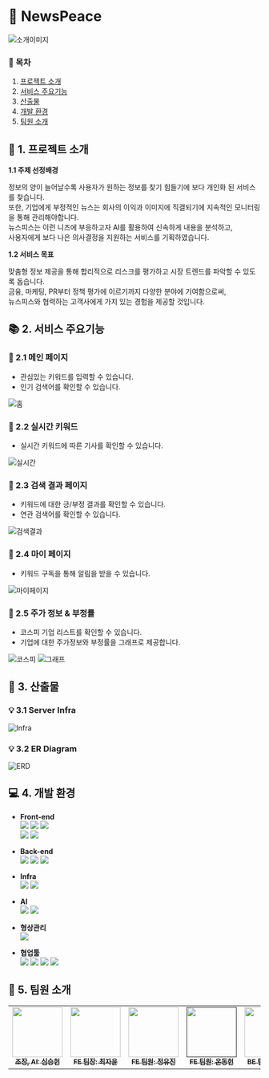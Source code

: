 # 📰 NewsPeace  

![소개이미지](https://github.com/7MP-14/NewsPeace-FE/assets/141795938/814e93b9-b3a0-43a4-8bd4-000889450226)

### 📂 목차
1. [프로젝트 소개](#1.-프로젝트-소개)
2. [서비스 주요기능](#2.-서비스-주요기능)
3. [산출물](#3.-산출물)
4. [개발 환경](#4.-개발-환경)
5. [팀원 소개](#5.-팀원-소개)


## 📝 1. 프로젝트 소개   

**1.1 주제 선정배경**  

정보의 양이 늘어날수록 사용자가 원하는 정보를 찾기 힘들기에 보다 개인화 된 서비스를 찾습니다.  
또한, 기업에게 부정적인 뉴스는 회사의 이익과 이미지에 직결되기에 지속적인 모니터링을 통해 관리해야합니다.  
뉴스피스는 이런 니즈에 부응하고자 AI를 활용하여 신속하게 내용을 분석하고,  
사용자에게 보다 나은 의사결정을 지원하는 서비스를 기획하였습니다.  

**1.2 서비스 목표**  

맞춤형 정보 제공을 통해 합리적으로 리스크를 평가하고 시장 트렌드를 파악할 수 있도록 돕습니다.  
금융, 마케팅, PR부터 정책 평가에 이르기까지 다양한 분야에 기여함으로써,  
뉴스피스와 협력하는 고객사에게 가치 있는 경험을 제공할 것입니다.


## 📚 2. 서비스 주요기능    
### 📌 2.1 메인 페이지  

- 관심있는 키워드를 입력할 수 있습니다.
- 인기 검색어를 확인할 수 있습니다.

![홈](https://github.com/7MP-14/NewsPeace-FE/assets/141795938/4f7860ba-d5a8-46ee-818f-617c444b3b19)

### 📌 2.2 실시간 키워드  

- 실시간 키워드에 따른 기사를 확인할 수 있습니다.

![실시간](https://github.com/7MP-14/NewsPeace-FE/assets/141795938/640f5b2c-2c83-4333-ac40-7ba77c8b91e9)

### 📌 2.3 검색 결과 페이지  

- 키워드에 대한 긍/부정 결과를 확인할 수 있습니다.
- 연관 검색어를 확인할 수 있습니다.

![검색결과](https://github.com/7MP-14/NewsPeace-FE/assets/141795938/93ab1959-4904-45c3-9c26-d58528071d12)

### 📌 2.4 마이 페이지  

- 키워드 구독을 통해 알림을 받을 수 있습니다.

![마이페이지](https://github.com/7MP-14/NewsPeace-FE/assets/141795938/07f5cb84-f6b5-4aee-a273-7a51388f70bb)


### 📌 2.5 주가 정보 & 부정률  

- 코스피 기업 리스트를 확인할 수 있습니다.
- 기업에 대한 주가정보와 부정률을 그래프로 제공합니다.

![코스피](https://github.com/7MP-14/NewsPeace-FE/assets/141795938/44c1a68a-fc05-4c4c-bb0a-e206e853ad2f)
![그래프](https://github.com/7MP-14/NewsPeace-FE/assets/141795938/41bf697c-60ca-47c2-9428-5e8599271450)  



## 📑 3. 산출물  
### 💡 3.1 Server Infra   
![Infra](https://github.com/7MP-14/NewsPeace-FE/assets/141795938/1016d06b-2ff2-4af5-9324-5e693c214cc5)

### 💡 3.2 ER Diagram  
![ERD](https://github.com/7MP-14/NewsPeace-FE/assets/141795938/02110074-3132-45f0-bd2d-f4b41e316429)



## 💻 4. 개발 환경
- **Front-end**  
  <img src="https://img.shields.io/badge/html5-E34F26?style=for-the-badge&logo=html5&logoColor=white"> 
  <img src="https://img.shields.io/badge/css-1572B6?style=for-the-badge&logo=css3&logoColor=white"> 
  <img src="https://img.shields.io/badge/javascript-F7DF1E?style=for-the-badge&logo=javascript&logoColor=black"> 
  <br>
  <img src="https://img.shields.io/badge/react-61DAFB?style=for-the-badge&logo=react&logoColor=black">
  <img src="https://img.shields.io/badge/bootstrap-7952B3?style=for-the-badge&logo=bootstrap&logoColor=white">
  
- **Back-end**  
  <img src="https://img.shields.io/badge/python-3776AB?style=for-the-badge&logo=mysql&logoColor=white">
  <img src="https://img.shields.io/badge/mysql-4479A1?style=for-the-badge&logo=mysql&logoColor=white">
  <img src="https://img.shields.io/badge/django-092E20?style=for-the-badge&logo=django&logoColor=white">

- **Infra**  
  <img src="https://img.shields.io/badge/nginx-009639?style=for-the-badge&logo=nginx&logoColor=white">
  <img src="https://img.shields.io/badge/amazonaws-232F3E?style=for-the-badge&logo=amazonaws&logoColor=white">

- **AI**  
  <img src="https://img.shields.io/badge/tensorflow-FF6F00?style=for-the-badge&logo=git&logoColor=white">
  <img src="https://img.shields.io/badge/pytorch-EE4C2C?style=for-the-badge&logo=git&logoColor=white">
  
- **형상관리**  
  <img src="https://img.shields.io/badge/git-F05032?style=for-the-badge&logo=git&logoColor=white">

- **협업툴**  
  <img src="https://img.shields.io/badge/github-181717?style=for-the-badge&logo=github&logoColor=white">
  <img src="https://img.shields.io/badge/notion-000000?style=for-the-badge&logo=notion&logoColor=white">
  <img src="https://img.shields.io/badge/googledrive-4285F4?style=for-the-badge&logo=googledrive&logoColor=white">
  <img src="https://img.shields.io/badge/figma-F24E1E?style=for-the-badge&logo=figma&logoColor=white">  


  
## 💖 5. 팀원 소개
<table>
  <tbody>
    <tr>
      <td align="center"><a href=https://github.com/ShimSeungHeon><img src=https://github.com/7MP-14/NewsPeace-FE/assets/141795938/edd2580b-2c6a-4a76-8199-e44aa143c657
width="100px;" alt=""/><br /><sub><b>조장, AI: 심승헌 </b></sub></a><br /></td>
      <td align="center"><a href=https://github.com/CHOI-JAYOON><img src=https://github.com/7MP-14/NewsPeace-FE/assets/141795938/22d3edd6-3e5f-44a6-b66d-b243ec11fd2a
 width="100px;" alt=""/><br /><sub><b>FE 팀장: 최자윤 </b></sub></a><br /></td>
      <td align="center"><a href=https://github.com/yuziny><img src=https://github.com/7MP-14/NewsPeace-FE/assets/141795938/2a12c616-2a53-4cf9-ab64-5a3df7286238
 width="100px;" alt=""/><br /><sub><b>FE 팀원: 정유진 </b></sub></a><br /></td>
      <td align="center"><a href=""><img src=https://github.com/7MP-14/NewsPeace-FE/assets/141795938/e7a3379e-0fd2-4403-a0a0-a752c2bbfc49
 width="100px;" alt=""/><br /><sub><b>FE 팀원: 온동헌 </b></sub></a><br /></td>
      <td align="center"><a href=https://github.com/DDDongyeon><img src=https://github.com/7MP-14/NewsPeace-FE/assets/141795938/7e7f5eb0-c00b-4c8a-b5ca-d574f90ff403
 width="100px;" alt=""/><br /><sub><b>BE 팀장: 고동연 </b></sub></a><br /></td>
      <td align="center"><a href=https://github.com/nachj><img src=https://github.com/7MP-14/NewsPeace-FE/assets/141795938/3b998f3d-e6b8-4a1d-8243-9a29202e8175
 width="100px;" alt=""/><br /><sub><b>BE 팀원: 나창준 </b></sub></a><br /></td>
      <td align="center"><a href=https://github.com/Auhsojjj><img src=https://github.com/7MP-14/NewsPeace-FE/assets/141795938/93a21819-8cf7-453c-af55-3b0ddcdfb68a
 width="100px;" alt=""/><br /><sub><b>BE 팀원: 정 솔 </b></sub></a><br /></td>
      <td align="center"><a href=https://github.com/Dh-Off><img src=https://github.com/7MP-14/NewsPeace-FE/assets/141795938/917d89b6-abeb-4dd2-894a-898f8328d6f8
 width="100px;" alt=""/><br /><sub><b>BE 팀원: 현지연 </b></sub></a><br /></td>
    </tr>
  </tbody>
</table>

